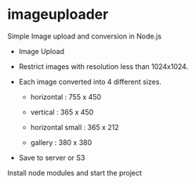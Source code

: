 imageuploader
=============

Simple Image upload and conversion in Node.js

* Image Upload

* Restrict images with resolution less than 1024x1024.

* Each image converted into 4 different sizes. 

  * horizontal : 755 x 450

  * vertical : 365 x 450

  * horizontal small : 365 x 212

  * gallery : 380 x 380

* Save to server or S3

Install node modules and start the project
